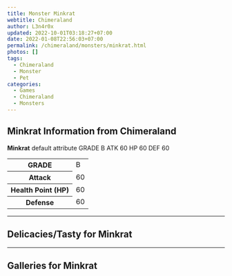 ```yaml
---
title: Monster Minkrat
webtitle: Chimeraland
author: L3n4r0x
updated: 2022-10-01T03:18:27+07:00
date: 2022-01-08T22:56:03+07:00
permalink: /chimeraland/monsters/minkrat.html
photos: []
tags:
  - Chimeraland
  - Monster
  - Pet
categories:
  - Games
  - Chimeraland
  - Monsters
---
```


<section id="bootstrap-wrapper"><link rel="stylesheet" href="https://rawcdn.githack.com/dimaslanjaka/Web-Manajemen/0c3b5aa1813bd4abcd2c11bf3e37928b15c28664/css/bootstrap-5-3-0-alpha3-wrapper.css"/><h2>Minkrat Information from Chimeraland</h2><p><b>Minkrat</b> default attribute GRADE B ATK 60 HP 60 DEF 60<table><tr><th>GRADE</th><td>B</td></tr><tr><th>Attack</th><td>60</td></tr><tr><th>Health Point (HP)</th><td>60</td></tr><tr><th>Defense</th><td>60</td></tr></table></p><hr/><h2>Delicacies/Tasty for Minkrat</h2><hr/><div id="gallery"><h2>Galleries for Minkrat</h2><div class="row"></div></div></section>